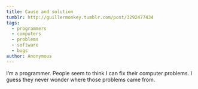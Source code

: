 ```yaml
---
title: Cause and solution
tumblr: http://guillermonkey.tumblr.com/post/3292477434
tags:
  - programmers
  - computers
  - problems
  - software
  - bugs
author: Anonymous
---
```


I’m a programmer. People seem to think I can fix their computer problems. I guess they never wonder where those problems came from.
